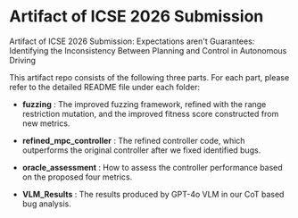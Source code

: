 # Artifact of ICSE 2026 Submission

Artifact of ICSE 2026 Submission: Expectations aren't Guarantees: Identifying the Inconsistency Between Planning and Control in Autonomous Driving

This artifact repo consists of the following three parts. For each part, please refer to the detailed README file under each folder:

 - **fuzzing** : The improved fuzzing framework, refined with the range restriction mutation, and the improved fitness score constructed from new metrics.

 - **refined_mpc_controller** : The refined controller code, which outperforms the original controller after we fixed identified bugs.

 - **oracle_assessment** : How to assess the controller performance based on the proposed four metrics.

 - **VLM_Results** : The results produced by GPT-4o VLM in our CoT based bug analysis.
